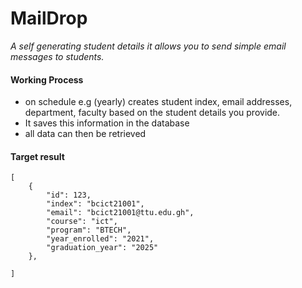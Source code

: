 # MailDrop

_A self generating student details it allows you to send simple email messages to students._

#### Working Process

- on schedule e.g (yearly) creates student index, email addresses, department, faculty based on the student details you provide.
- It saves this information in the database
- all data can then be retrieved

#### Target result

```
[
    {
        "id": 123,
        "index": "bcict21001",
        "email": "bcict21001@ttu.edu.gh",
        "course": "ict",
        "program": "BTECH",
        "year_enrolled": "2021",
        "graduation_year": "2025"
    },

]
```
